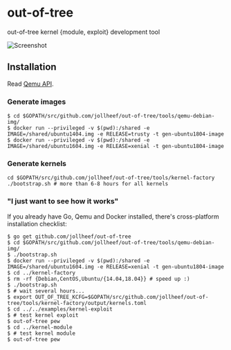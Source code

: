 # out-of-tree

out-of-tree kernel {module, exploit} development tool

![Screenshot](https://cloudflare-ipfs.com/ipfs/QmUmfCPWjW83xboSwSbKq1YhtAPBWpVqZAeGk3UCJemvmU)

## Installation

Read [Qemu API](qemu/README.md).

### Generate images

    $ cd $GOPATH/src/github.com/jollheef/out-of-tree/tools/qemu-debian-img/
    $ docker run --privileged -v $(pwd):/shared -e IMAGE=/shared/ubuntu1404.img -e RELEASE=trusty -t gen-ubuntu1804-image
    $ docker run --privileged -v $(pwd):/shared -e IMAGE=/shared/ubuntu1604.img -e RELEASE=xenial -t gen-ubuntu1804-image

### Generate kernels

    cd $GOPATH/src/github.com/jollheef/out-of-tree/tools/kernel-factory
    ./bootstrap.sh # more than 6-8 hours for all kernels

### "I just want to see how it works"

If you already have Go, Qemu and Docker installed, there's cross-platform installation checklist:

    $ go get github.com/jollheef/out-of-tree
    $ cd $GOPATH/src/github.com/jollheef/out-of-tree/tools/qemu-debian-img/
    $ ./bootstrap.sh
    $ docker run --privileged -v $(pwd):/shared -e IMAGE=/shared/ubuntu1604.img -e RELEASE=xenial -t gen-ubuntu1804-image
    $ cd ../kernel-factory
    $ rm -rf {Debian,CentOS,Ubuntu/{14.04,18.04}} # speed up :)
    $ ./bootstrap.sh
    $ # wait several hours...
    $ export OUT_OF_TREE_KCFG=$GOPATH/src/github.com/jollheef/out-of-tree/tools/kernel-factory/output/kernels.toml
    $ cd ../../examples/kernel-exploit
    $ # test kernel exploit
    $ out-of-tree pew
    $ cd ../kernel-module
    $ # test kernel module
    $ out-of-tree pew
